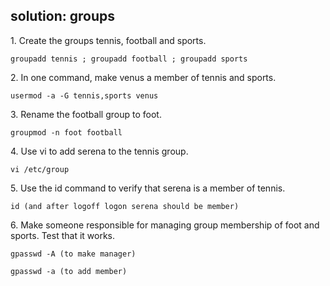 ## solution: groups

1\. Create the groups tennis, football and sports.

    groupadd tennis ; groupadd football ; groupadd sports

2\. In one command, make venus a member of tennis and sports.

    usermod -a -G tennis,sports venus

3\. Rename the football group to foot.

    groupmod -n foot football

4\. Use vi to add serena to the tennis group.

    vi /etc/group

5\. Use the id command to verify that serena is a member of tennis.

    id (and after logoff logon serena should be member)

6\. Make someone responsible for managing group membership of foot and
sports. Test that it works.

    gpasswd -A (to make manager)

    gpasswd -a (to add member)

